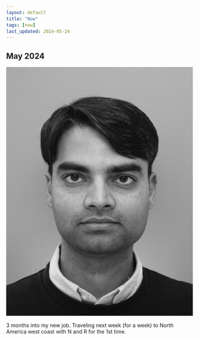 ```yaml
---
layout: default
title: "Now"
tags: [now]
last_updated: 2024-05-24
---
```

## May 2024

<img class="center-fit" src="/files/me2.jpeg" alt="May 2024" id="left"/>
<p>
  3 months into my new job.  Traveling next week (for a week) to North America west coast with N and R for the 1st time.
</p>
